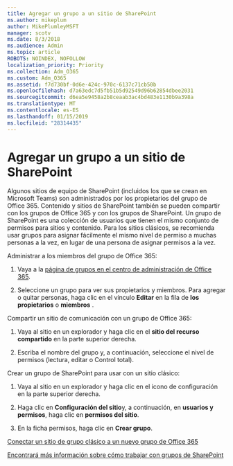 ```yaml
---
title: Agregar un grupo a un sitio de SharePoint
ms.author: mikeplum
author: MikePlumleyMSFT
manager: scotv
ms.date: 8/3/2018
ms.audience: Admin
ms.topic: article
ROBOTS: NOINDEX, NOFOLLOW
localization_priority: Priority
ms.collection: Adm_O365
ms.custom: Adm_O365
ms.assetid: f7d730bf-0d6e-424c-970c-6137c71cb50b
ms.openlocfilehash: d7a63edc7d5fb51b5d92549d96b62854dbee2031
ms.sourcegitcommit: d6ea5e9458a2b8ceaab3ac4bd483e1130b9a398a
ms.translationtype: MT
ms.contentlocale: es-ES
ms.lasthandoff: 01/15/2019
ms.locfileid: "28314435"
---
```

# <a name="add-a-group-to-a-sharepoint-site"></a>Agregar un grupo a un sitio de SharePoint

Algunos sitios de equipo de SharePoint (incluidos los que se crean en Microsoft Teams) son administrados por los propietarios del grupo de Office 365. Contenido y sitios de SharePoint también se pueden compartir con los grupos de Office 365 y con los grupos de SharePoint. Un grupo de SharePoint es una colección de usuarios que tienen el mismo conjunto de permisos para sitios y contenido. Para los sitios clásicos, se recomienda usar grupos para asignar fácilmente el mismo nivel de permiso a muchas personas a la vez, en lugar de una persona de asignar permisos a la vez.
  
Administrar a los miembros del grupo de Office 365:
  
1. Vaya a la [página de grupos en el centro de administración de Office 365](https://portal.office.com/adminportal/home#/groups).
    
2. Seleccione un grupo para ver sus propietarios y miembros. Para agregar o quitar personas, haga clic en el vínculo **Editar** en la fila de **los propietarios** o **miembros** . 
    
Compartir un sitio de comunicación con un grupo de Office 365:
  
1. Vaya al sitio en un explorador y haga clic en el **sitio del recurso compartido** en la parte superior derecha. 
    
2. Escriba el nombre del grupo y, a continuación, seleccione el nivel de permisos (lectura, editar o Control total).
    
Crear un grupo de SharePoint para usar con un sitio clásico:
  
1. Vaya al sitio en un explorador y haga clic en el icono de configuración en la parte superior derecha.
    
2. Haga clic en **Configuración del sitio**y, a continuación, en **usuarios y permisos**, haga clic en **permisos del sitio**.
    
3. En la ficha permisos, haga clic en **Crear grupo**.
    
[Conectar un sitio de grupo clásico a un nuevo grupo de Office 365](https://go.microsoft.com/fwlink/?linkid=2008654)
  
[Encontrará más información sobre cómo trabajar con grupos de SharePoint](https://go.microsoft.com/fwlink/?linkid=874658)
  

